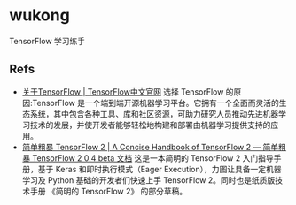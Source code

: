 # wukong
TensorFlow 学习练手


## Refs
- [关于TensorFlow | TensorFlow中文官网](https://www.tensorflow.org/)
  选择 TensorFlow 的原因:TensorFlow 是一个端到端开源机器学习平台。它拥有一个全面而灵活的生态系统，其中包含各种工具、库和社区资源，可助力研究人员推动先进机器学习技术的发展，并使开发者能够轻松地构建和部署由机器学习提供支持的应用。
- [简单粗暴 TensorFlow 2 | A Concise Handbook of TensorFlow 2 — 简单粗暴 TensorFlow 2 0.4 beta 文档](https://tf.wiki/zh_hans/)
  这是一本简明的 TensorFlow 2 入门指导手册，基于 Keras 和即时执行模式（Eager Execution），力图让具备一定机器学习及 Python 基础的开发者们快速上手 TensorFlow 2。同时也是纸质版技术手册 《简明的 TensorFlow 2》 的部分草稿。
